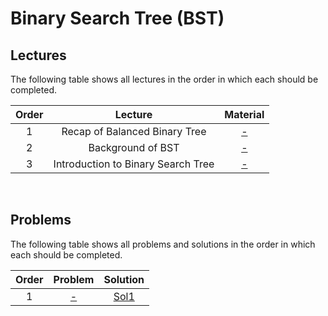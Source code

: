# Binary Search Tree (BST)

## Lectures

The following table shows all lectures in the order in which each should be completed.

| Order | Lecture | Material |
|:---:|:---:|:---:|
| 1 | Recap of Balanced Binary Tree | [-]() |
| 2 | Background of BST | [-]() |
| 3 | Introduction to Binary Search Tree | [-]() |
<br>

## Problems

The following table shows all problems and solutions in the order in which each should be completed.

| Order | Problem | Solution |
|:---:|:---:|:---:|
| 1 | [-]() | [Sol1]() |